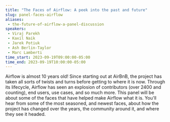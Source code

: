 ```yaml
---
title: "The Faces of Airflow: A peek into the past and future"
slug: panel-faces-airflow
aliases:
 - the-future-of-airflow-a-panel-discussion
speakers:
 - Viraj Parekh
 - Kaxil Naik
 - Jarek Potiuk
 - Ash Berlin-Taylor
 - Marc Lamberti
time_start: 2023-09-19T09:00:00-05:00
time_end: 2023-09-19T10:00:00-05:00
---
```


Airflow is almost 10 years old! Since starting out at AirBnB, the project has taken all sorts of twists and turns before getting to where it is now. Through its lifecycle, Airflow has seen an explosion of contributors (over 2400 and counting), end users, use cases, and so much more. This panel will be about some of the faces that have helped make Airflow what it is. You'll hear from some of the most seasoned, and newest faces, about how the project has changed over the years, the community around it, and where they see it headed.

